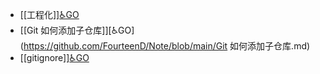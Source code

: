 - [[工程化]][♿GO](https://github.com/FourteenD/Note/blob/main/工程化.md)
- [[Git 如何添加子仓库]][♿GO](https://github.com/FourteenD/Note/blob/main/Git 如何添加子仓库.md)
- [[gitignore]][♿GO](https://github.com/FourteenD/Note/blob/main/gitignore.md)
